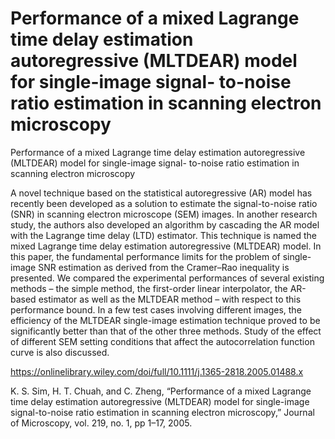 # Performance of a mixed Lagrange time delay estimation autoregressive (MLTDEAR) model for single-image signal- to-noise ratio estimation in scanning electron microscopy

Performance of a mixed Lagrange time delay estimation autoregressive (MLTDEAR) model for single-image signal- to-noise ratio estimation in scanning electron microscopy

A novel technique based on the statistical autoregressive (AR) model has recently been developed as a solution to estimate the signal-to-noise ratio (SNR) in scanning electron microscope (SEM) images. In another research study, the authors also developed an algorithm by cascading the AR model with the Lagrange time delay (LTD) estimator. This technique is named the mixed Lagrange time delay estimation autoregressive (MLTDEAR) model. In this paper, the fundamental performance limits for the problem of single-image SNR estimation as derived from the Cramer–Rao inequality is presented. We compared the experimental performances of several existing methods – the simple method, the first-order linear interpolator, the AR-based estimator as well as the MLTDEAR method – with respect to this performance bound. In a few test cases involving different images, the efficiency of the MLTDEAR single-image estimation technique proved to be significantly better than that of the other three methods. Study of the effect of different SEM setting conditions that affect the autocorrelation function curve is also discussed.

https://onlinelibrary.wiley.com/doi/full/10.1111/j.1365-2818.2005.01488.x

K. S. Sim, H. T. Chuah, and C. Zheng, “Performance of a mixed Lagrange time delay estimation autoregressive (MLTDEAR) model for single-image signal-to-noise ratio estimation in scanning electron microscopy,” Journal of Microscopy, vol. 219, no. 1, pp 1–17, 2005. 

